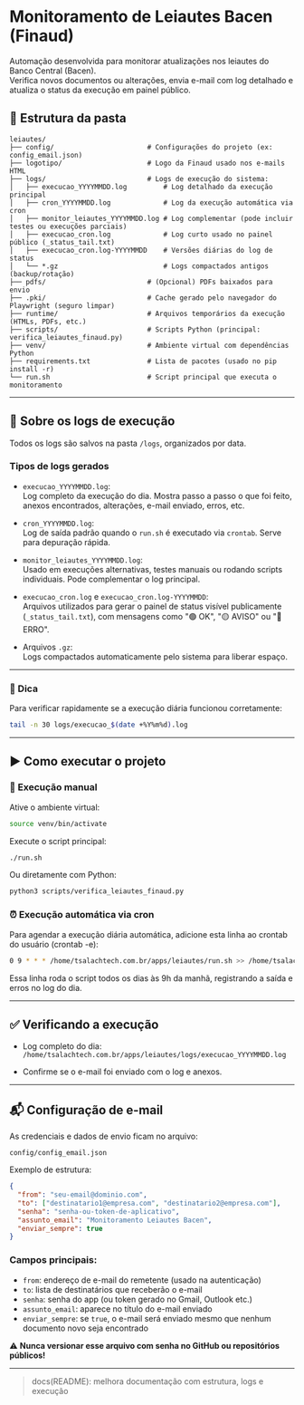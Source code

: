 
# Monitoramento de Leiautes Bacen (Finaud)

Automação desenvolvida para monitorar atualizações nos leiautes do Banco Central (Bacen).  
Verifica novos documentos ou alterações, envia e-mail com log detalhado e atualiza o status da execução em painel público.

## 📁 Estrutura da pasta

```
leiautes/
├── config/                       # Configurações do projeto (ex: config_email.json)
├── logotipo/                     # Logo da Finaud usado nos e-mails HTML
├── logs/                         # Logs de execução do sistema:
│   ├── execucao_YYYYMMDD.log         # Log detalhado da execução principal
│   ├── cron_YYYYMMDD.log             # Log da execução automática via cron
│   ├── monitor_leiautes_YYYYMMDD.log # Log complementar (pode incluir testes ou execuções parciais)
│   ├── execucao_cron.log             # Log curto usado no painel público (_status_tail.txt)
│   ├── execucao_cron.log-YYYYMMDD    # Versões diárias do log de status
│   └── *.gz                          # Logs compactados antigos (backup/rotação)
├── pdfs/                         # (Opcional) PDFs baixados para envio
├── .pki/                         # Cache gerado pelo navegador do Playwright (seguro limpar)
├── runtime/                      # Arquivos temporários da execução (HTMLs, PDFs, etc.)
├── scripts/                      # Scripts Python (principal: verifica_leiautes_finaud.py)
├── venv/                         # Ambiente virtual com dependências Python
├── requirements.txt              # Lista de pacotes (usado no pip install -r)
└── run.sh                        # Script principal que executa o monitoramento
```

---

## 📄 Sobre os logs de execução

Todos os logs são salvos na pasta `/logs`, organizados por data.

### Tipos de logs gerados

- `execucao_YYYYMMDD.log`:  
  Log completo da execução do dia. Mostra passo a passo o que foi feito, anexos encontrados, alterações, e-mail enviado, erros, etc.

- `cron_YYYYMMDD.log`:  
  Log de saída padrão quando o `run.sh` é executado via `crontab`. Serve para depuração rápida.

- `monitor_leiautes_YYYYMMDD.log`:  
  Usado em execuções alternativas, testes manuais ou rodando scripts individuais. Pode complementar o log principal.

- `execucao_cron.log` e `execucao_cron.log-YYYYMMDD`:  
  Arquivos utilizados para gerar o painel de status visível publicamente (`_status_tail.txt`), com mensagens como "🟢 OK", "🟡 AVISO" ou "🔴 ERRO".

- Arquivos `.gz`:  
  Logs compactados automaticamente pelo sistema para liberar espaço.

---

### 📌 Dica

Para verificar rapidamente se a execução diária funcionou corretamente:

```bash
tail -n 30 logs/execucao_$(date +%Y%m%d).log
```

---

## ▶️ Como executar o projeto

### 🧪 Execução manual

Ative o ambiente virtual:

```bash
source venv/bin/activate
```

Execute o script principal:

```bash
./run.sh
```

Ou diretamente com Python:

```bash
python3 scripts/verifica_leiautes_finaud.py
```

### ⏰ Execução automática via cron

Para agendar a execução diária automática, adicione esta linha ao crontab do usuário (crontab -e):

```bash
0 9 * * * /home/tsalachtech.com.br/apps/leiautes/run.sh >> /home/tsalachtech.com.br/apps/leiautes/logs/cron_$(date +\%Y\%m\%d).log 2>&1
```

Essa linha roda o script todos os dias às 9h da manhã, registrando a saída e erros no log do dia.

---

## ✅ Verificando a execução

- Log completo do dia:  
  `/home/tsalachtech.com.br/apps/leiautes/logs/execucao_YYYYMMDD.log`

- Confirme se o e-mail foi enviado com o log e anexos.

---

## 📬 Configuração de e-mail

As credenciais e dados de envio ficam no arquivo:

```
config/config_email.json
```

Exemplo de estrutura:

```json
{
  "from": "seu-email@dominio.com",
  "to": ["destinatario1@empresa.com", "destinatario2@empresa.com"],
  "senha": "senha-ou-token-de-aplicativo",
  "assunto_email": "Monitoramento Leiautes Bacen",
  "enviar_sempre": true
}
```

### Campos principais:

- `from`: endereço de e-mail do remetente (usado na autenticação)  
- `to`: lista de destinatários que receberão o e-mail  
- `senha`: senha do app (ou token gerado no Gmail, Outlook etc.)  
- `assunto_email`: aparece no título do e-mail enviado  
- `enviar_sempre`: se `true`, o e-mail será enviado mesmo que nenhum documento novo seja encontrado  

⚠️ **Nunca versionar esse arquivo com senha no GitHub ou repositórios públicos!**

---

> docs(README): melhora documentação com estrutura, logs e execução
